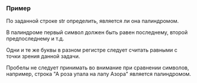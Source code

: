 ### Пример

По заданной строке str определить, является ли она палиндромом.

В палиндроме первый символ должен быть равен последнему, второй предпоследнему и т.д.

Одни и те же буквы в разном регистре следует считать равными с точки зрения данной задачи.

Пробелы не следует принимать во внимание при сравнении символов, например, строка
"А роза упала на лапу Азора" является палиндромом.